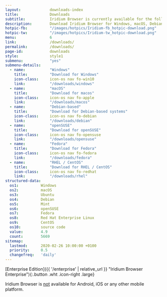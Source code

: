 ```yaml
---
layout:				downloads-index
title:				Downloads
subtitle:			Iridium Browser is currently available for the following platforms
description:		Download Iridium Browser for Windows, macOS, Debian-based systems, openSUSE Leap and Tumbleweed, Fedora, Red Hat Enterprise Linux / CentOS.
hotpic-fb:			"/images/hotpics/Iridium-fb_hotpic-download.png"
hotpic-tw:			"/images/hotpics/Iridium-tw_hotpic-download.png"
menu:				6
link:				/downloads/
permalink:			/downloads/
page-id:			downloads
style:				style1
submenu:			"yes"
submenu-details:
  - name:			"Windows"
    title:			"Download for Windows"
    icon-class:		icon-os nav fo-win10
    link:			"/downloads/windows"
  - name:			"macOS"
    title:			"Download for macos"
    icon-class:		icon-os nav fo-apple
    link:			"/downloads/macos"
  - name:			"Debian-based"
    title:			"Download for Debian-based systems"
    icon-class:		icon-os nav fo-debian
    link:			"/downloads/debian"
  - name:			"openSUSE"
    title:			"Download for openSUSE"
    icon-class:		icon-os nav fo-opensuse
    link:			"/downloads/opensuse"
  - name:			"Fedora"
    title:			"Download for Fedora"
    icon-class:		icon-os nav fo-fedora
    link:			"/downloads/fedora"
  - name:			"RHEL / CentOS"
    title:			"Download for RHEL / CentOS"
    icon-class:		icon-os nav fo-redhat
    link:			"/downloads/rhel"
structured-data:
  os1:			Windows
  os2:			macOS
  os3:			Ubuntu
  os4:			Debian
  os5:			Mint
  os6:			openSUSE
  os7:			Fedora
  os8:			Red Hat Enterprise Linux
  os9:			CentOS
  os10:			source code
  value:		4.9
  count:		5669
sitemap:
  lastmod:		2020-02-26 10:00:00 +0100
  priority:		0.5
  changefreq:	'daily'
---
```

[Enterprise Edition]({{ '/enterprise' | relative_url }} "Iridium Browser Enterprise"){:.button .wht .icon-right .large}
   
   
   
Iridium Browser is <u>not</u> available for Android, iOS or any other mobile platform.